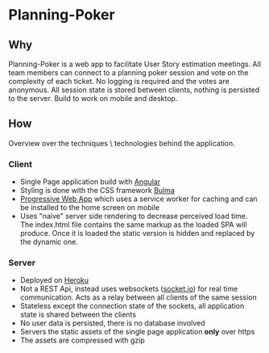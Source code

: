 # Planning-Poker

## Why

Planning-Poker is a web app to facilitate User Story estimation meetings.
All team members can connect to a planning poker session and vote on the complexity of each ticket. No logging is required and the votes are anonymous. All session state is stored between clients, nothing is persisted to the server.
Build to work on mobile and desktop.

## How

Overview over the techniques \ technologies behind the application.

### Client

-   Single Page application build with [Angular](https://angular.io/)
-   Styling is done with the CSS framework [Bulma](https://bulma.io/)
-   [Progressive Web App](https://en.wikipedia.org/wiki/Progressive_web_applications) which uses a service worker for caching and can be installed to the home screen on mobile
-   Uses "naive" server side rendering to decrease perceived load time. The index.html file contains the same markup as the loaded SPA will produce. Once it is loaded the static version is hidden and replaced by the dynamic one.

### Server

-   Deployed on [Heroku](https://www.heroku.com/)
-   Not a REST Api, instead uses websockets ([socket.io](https://socket.io/)) for real time communication. Acts as a relay between all clients of the same session
-   Stateless except the connection state of the sockets, all application state is shared between the clients
-   No user data is persisted, there is no database involved
-   Servers the static assets of the single page application **only** over https
-   The assets are compressed with gzip
